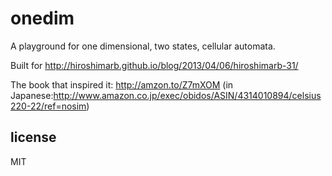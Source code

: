 
# onedim

A playground for one dimensional, two states, cellular automata.

Built for http://hiroshimarb.github.io/blog/2013/04/06/hiroshimarb-31/

The book that inspired it: http://amzon.to/Z7mXOM
(in Japanese:http://www.amazon.co.jp/exec/obidos/ASIN/4314010894/celsius220-22/ref=nosim)

## license

MIT

